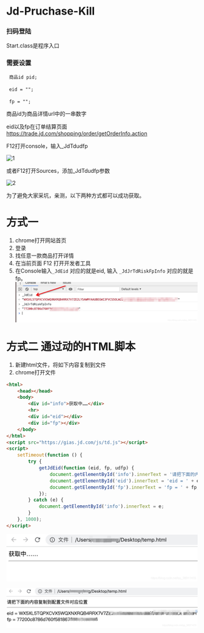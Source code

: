 # Jd-Pruchase-Kill

### 扫码登陆

 Start.class是程序入口


### 需要设置

     商品id pid;
     
     eid = "";
     
     fp = "";

商品id为商品详情url中的一串数字

eid以及fp在订单结算页面 https://trade.jd.com/shopping/order/getOrderInfo.action

F12打开console，输入_JdTdudfp

![1](https://github.com/zhao458114067/Jd-Pruchase-Kill/blob/dev_zx/1.png?raw=true)

或者F12打开Sources，添加_JdTdudfp参数

![2](https://github.com/zhao458114067/Jd-Pruchase-Kill/blob/dev_zx/2.png?raw=true)



为了避免大家采坑，亲测，以下两种方式都可以成功获取。

# 方式一

1. chrome打开网站首页
2. 登录
3. 找任意一款商品打开详情
4. 在当前页面 F12 打开开发者工具
5. 在Console输入`_JdEid` 对应的就是eid, 输入 `_JdJrTdRiskFpInfo` 对应的就是fp。![img](README.assets/20210106141307668.png)

# 方式二 通过动的HTML脚本

1. 新建html文件，将如下内容复制到文件
2. chrome打开文件

```html
<html>
    <head></head>
    <body>
        <div id="info">获取中……</div>
        <hr>
        <div id="eid"></div>
        <div id="fp"></div>
    </body>
</html>
<script src="https://gias.jd.com/js/td.js"></script>
<script>
    setTimeout(function () {
        try {
            getJdEid(function (eid, fp, udfp) {
                document.getElementById('info').innerText = '请把下面的内容复制到配置文件 config.ini 中的对应位置';
                document.getElementById('eid').innerText = 'eid = ' + eid;
                document.getElementById('fp').innerText = 'fp = ' + fp;
            });
        } catch (e) {
            document.getElementById('info').innerText = e;
        }
    }, 1000);
</script>
```



![img](README.assets/20210106142021664.png)

![img](README.assets/20210106142050469.png)

